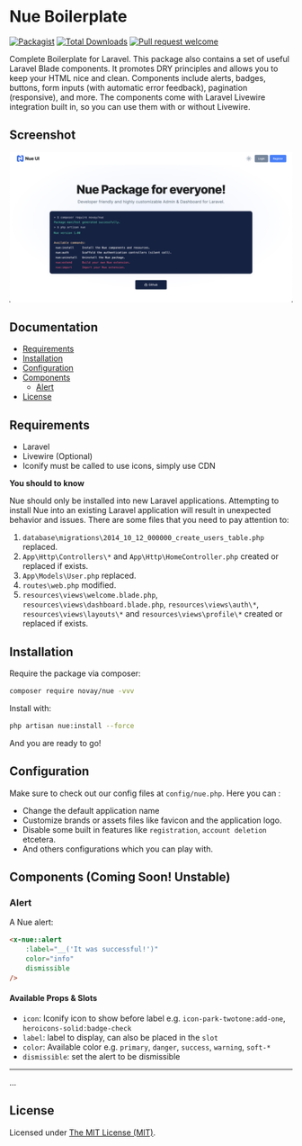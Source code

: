 # Nue Boilerplate

[![Packagist](https://img.shields.io/packagist/l/novay/nue.svg?maxAge=2592000)](https://packagist.org/packages/novay/nue)
[![Total Downloads](https://img.shields.io/packagist/dt/novay/nue.svg?style=flat-square)](https://packagist.org/packages/novay/nue)
[![Pull request welcome](https://img.shields.io/badge/pr-welcome-green.svg?style=flat-square)]()

Complete Boilerplate for Laravel. This package also contains a set of useful Laravel Blade components. It promotes DRY principles and allows you to keep your HTML nice and clean. Components include alerts, badges, buttons, form inputs (with automatic error feedback), pagination (responsive), and more. The components come with Laravel Livewire integration built in, so you can use them with or without Livewire.

## Screenshot

![nue-package.png](https://raw.githubusercontent.com/novay/imagehost/master/nue-package.png)

## Documentation

- [Requirements](#requirements)
- [Installation](#installation)
- [Configuration](#configuration)
- [Components](#components)
    - [Alert](#alert)
- [License](#license)

## Requirements

- Laravel
- Livewire (Optional)
- Iconify must be called to use icons, simply use CDN

**You should to know**

Nue should only be installed into new Laravel applications. Attempting to install Nue into an existing Laravel application will result in unexpected behavior and issues. There are some files that you need to pay attention to:
1. `database\migrations\2014_10_12_000000_create_users_table.php` replaced.
2. `App\Http\Controllers\*` and `App\Http\HomeController.php` created or replaced if exists.
3. `App\Models\User.php` replaced.
4. `routes\web.php` modified.
5. `resources\views\welcome.blade.php`, `resources\views\dashboard.blade.php`, `resources\views\auth\*`, `resources\views\layouts\*` and `resources\views\profile\*` created or replaced if exists.

## Installation

Require the package via composer:


```bash
composer require novay/nue -vvv
```

Install with:

```bash
php artisan nue:install --force
```

And you are ready to go!

## Configuration

Make sure to check out our config files at `config/nue.php`. Here you can :
- Change the default application name
- Customize brands or assets files like favicon and the application logo.
- Disable some built in features like `registration`, `account deletion` etcetera.
- And others configurations which you can play with.

## Components (Coming Soon! Unstable)

### Alert

A Nue alert:

```html
<x-nue::alert
    :label="__('It was successful!')"
    color="info"
    dismissible
/>
```

#### Available Props & Slots

- `icon`: Iconify icon to show before label e.g. `icon-park-twotone:add-one`, `heroicons-solid:badge-check`
- `label`: label to display, can also be placed in the `slot`
- `color`: Available color e.g. `primary`, `danger`, `success`, `warning`, `soft-*`
- `dismissible`: set the alert to be dismissible

---

...

License
------------
Licensed under [The MIT License (MIT)](LICENSE).